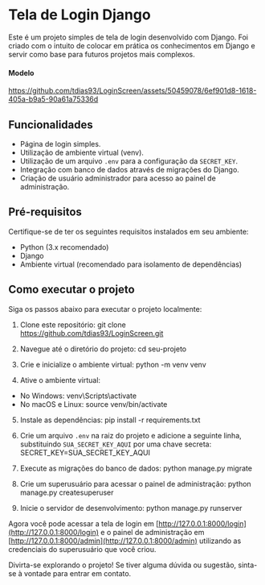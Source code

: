 # Tela de Login Django

Este é um projeto simples de tela de login desenvolvido com Django. Foi criado com o intuito de colocar em prática os conhecimentos em Django e servir como base para futuros projetos mais complexos.

#### Modelo

https://github.com/tdias93/LoginScreen/assets/50459078/6ef901d8-1618-405a-b9a5-90a61a75336d



## Funcionalidades

- Página de login simples.
- Utilização de ambiente virtual (venv).
- Utilização de um arquivo `.env` para a configuração da `SECRET_KEY`.
- Integração com banco de dados através de migrações do Django.
- Criação de usuário administrador para acesso ao painel de administração.

## Pré-requisitos

Certifique-se de ter os seguintes requisitos instalados em seu ambiente:

- Python (3.x recomendado)
- Django
- Ambiente virtual (recomendado para isolamento de dependências)

## Como executar o projeto

Siga os passos abaixo para executar o projeto localmente:

1. Clone este repositório: 
   git clone https://github.com/tdias93/LoginScreen.git

2. Navegue até o diretório do projeto:
   cd seu-projeto

3. Crie e inicialize o ambiente virtual:
   python -m venv venv

4. Ative o ambiente virtual:

- No Windows: venv\Scripts\activate
- No macOS e Linux: source venv/bin/activate

5. Instale as dependências:
   pip install -r requirements.txt

6. Crie um arquivo `.env` na raiz do projeto e adicione a seguinte linha, substituindo `SUA_SECRET_KEY_AQUI` por uma chave secreta:
   SECRET_KEY=SUA_SECRET_KEY_AQUI

7. Execute as migrações do banco de dados:
   python manage.py migrate

8. Crie um superusuário para acessar o painel de administração:
   python manage.py createsuperuser

9. Inicie o servidor de desenvolvimento:
   python manage.py runserver



Agora você pode acessar a tela de login em [http://127.0.0.1:8000/login](http://127.0.0.1:8000/login) e o painel de administração em [http://127.0.0.1:8000/admin](http://127.0.0.1:8000/admin) utilizando as credenciais do superusuário que você criou.

Divirta-se explorando o projeto! Se tiver alguma dúvida ou sugestão, sinta-se à vontade para entrar em contato.

